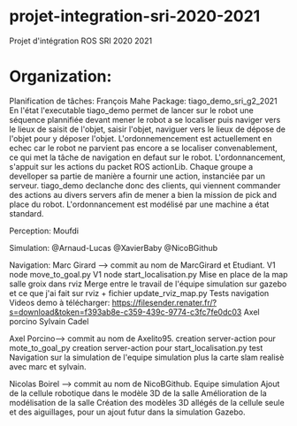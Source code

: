 # projet-integration-sri-2020-2021
Projet d'intégration ROS SRI 2020 2021

# Organization:

Planification de tâches: François Mahe
Package: tiago_demo_sri_g2_2021
	En l'état l'executable tiago_demo permet de lancer sur le robot une séquence plannifiée devant mener le robot a 
	se localiser puis naviger vers le lieux de saisit de l'objet, saisir l'objet, naviguer vers le lieux de dépose 
	de l'objet pour	y déposer l'objet.
	L'ordonnemencement est actuellement en echec car le robot ne parvient pas encore a se localiser convenablement, 
	ce qui met la tâche de navigation en defaut sur le robot.
	L'ordonnancement, s'appuit sur les actions du packet ROS actionLib. Chaque groupe a develloper sa partie de manière
	a fournir une action, instanciée par un serveur. tiago_demo declanche donc des clients, qui viennent commander des 
	actions au divers servers afin de mener a bien la mission de pick and place du robot. L'ordonnancement est modélisé
	par une machine a état standard.
	

Perception: Moufdi

Simulation: 
@Arnaud-Lucas
@XavierBaby
@NicoBGithub

Navigation:
Marc Girard --> commit au nom de MarcGirard et Etudiant. 
	V1 node move_to_goal.py
	V1 node start_localisation.py 
	Mise en place de la map salle groix dans rviz
	Merge entre le travail de l'équipe simulation sur gazebo et ce que j'ai fait sur rviz + fichier update_rviz_map.py
	Tests navigation
	Videos demo à télécharger: https://filesender.renater.fr/?s=download&token=f393ab8e-c359-439c-9774-c3fc7fe0dc03
Axel porcino
Sylvain Cadel

Axel Porcino--> commit au nom de Axelito95.
	creation server-action pour mote_to_goal_py
	creation server-action pour start_localisation.py
	test Navigation sur la simulation de l'equipe simulation plus la carte slam realisè avec marc et sylvain.

Nicolas Boirel --> commit au nom de NicoBGithub.
	Equipe simulation
	Ajout de la cellule robotique dans le modèle 3D de la salle
	Amélioration de la modélisation de la salle
	Création des modèles 3D allégés de la cellule seule et des aiguillages, pour un ajout futur dans la simulation Gazebo.
